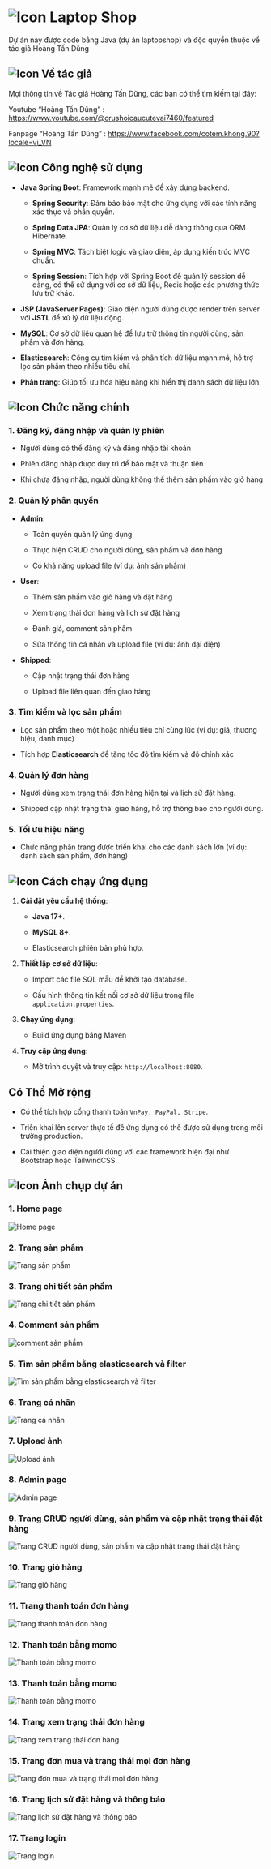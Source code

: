 # ![Icon](https://img.icons8.com/?size=35&id=104233&format=png&color=000000) Laptop Shop

Dự án này được code bằng Java (dự án laptopshop) và độc quyền thuộc về tác giả Hoàng Tấn Dũng

## ![Icon](https://img.icons8.com/?size=20&id=21838&format=png&color=000000) Về tác giả

Mọi thông tin về Tác giả Hoàng Tấn Dũng, các bạn có thể tìm kiếm tại đây:

Youtube “Hoàng Tấn Dũng” : https://www.youtube.com/@crushoicaucutevai7460/featured

Fanpage “Hoàng Tấn Dũng” : https://www.facebook.com/cotem.khong.90?locale=vi_VN

## ![Icon](https://img.icons8.com/?size=25&id=43259&format=png&color=000000) Công nghệ sử dụng

- **Java Spring Boot**: Framework mạnh mẽ để xây dựng backend.

  - **Spring Security**: Đảm bảo bảo mật cho ứng dụng với các tính năng xác thực và phân quyền.

  - **Spring Data JPA**: Quản lý cơ sở dữ liệu dễ dàng thông qua ORM Hibernate.

  - **Spring MVC**: Tách biệt logic và giao diện, áp dụng kiến trúc MVC chuẩn.

  - **Spring Session**: Tích hợp với Spring Boot để quản lý session dễ dàng, có thể sử dụng với cơ sở dữ liệu, Redis hoặc các phương thức lưu trữ khác.

- **JSP (JavaServer Pages)**: Giao diện người dùng được render trên server với **JSTL** để xử lý dữ liệu động.

- **MySQL**: Cơ sở dữ liệu quan hệ để lưu trữ thông tin người dùng, sản phẩm và đơn hàng.

- **Elasticsearch**: Công cụ tìm kiếm và phân tích dữ liệu mạnh mẽ, hỗ trợ lọc sản phẩm theo nhiều tiêu chí.

- **Phân trang**: Giúp tối ưu hóa hiệu năng khi hiển thị danh sách dữ liệu lớn.

## ![Icon](https://img.icons8.com/?size=30&id=111139&format=png&color=000000) Chức năng chính

### **1. Đăng ký, đăng nhập và quản lý phiên**

- Người dùng có thể đăng ký và đăng nhập tài khoản

- Phiên đăng nhập được duy trì để bảo mật và thuận tiện

- Khi chưa đăng nhập, người dùng không thể thêm sản phẩm vào giỏ hàng

### **2. Quản lý phân quyền**
- **Admin**:

  - Toàn quyền quản lý ứng dụng

  - Thực hiện CRUD cho người dùng, sản phẩm và đơn hàng

  - Có khả năng upload file (ví dụ: ảnh sản phẩm)

- **User**:

  - Thêm sản phẩm vào giỏ hàng và đặt hàng

  - Xem trạng thái đơn hàng và lịch sử đặt hàng

  - Đánh giá, comment sản phẩm

  - Sửa thông tin cá nhân và upload file (ví dụ: ảnh đại diện)

- **Shipped**:

  - Cập nhật trạng thái đơn hàng

  - Upload file liên quan đến giao hàng

### **3. Tìm kiếm và lọc sản phẩm**

- Lọc sản phẩm theo một hoặc nhiều tiêu chí cùng lúc (ví dụ: giá, thương hiệu, danh mục)

- Tích hợp **Elasticsearch** để tăng tốc độ tìm kiếm và độ chính xác

### **4. Quản lý đơn hàng**

- Người dùng xem trạng thái đơn hàng hiện tại và lịch sử đặt hàng.

- Shipped cập nhật trạng thái giao hàng, hỗ trợ thông báo cho người dùng.

### **5. Tối ưu hiệu năng**

- Chức năng phân trang được triển khai cho các danh sách lớn (ví dụ: danh sách sản phẩm, đơn hàng)

## ![Icon](https://img.icons8.com/?size=30&id=108805&format=png&color=000000) Cách chạy ứng dụng

1. **Cài đặt yêu cầu hệ thống**:

   - **Java 17+**.

   - **MySQL 8+**.

   - Elasticsearch phiên bản phù hợp.

2. **Thiết lập cơ sở dữ liệu**:

   - Import các file SQL mẫu để khởi tạo database.

   - Cấu hình thông tin kết nối cơ sở dữ liệu trong file `application.properties`.

3. **Chạy ứng dụng**:

   - Build ứng dụng bằng Maven

4. **Truy cập ứng dụng**:

   - Mở trình duyệt và truy cập: `http://localhost:8080`.

## **Có Thể Mở rộng**

- Có thể tích hợp cổng thanh toán `VnPay, PayPal, Stripe`.

- Triển khai lên server thực tế để ứng dụng có thể được sử dụng trong môi trường production.

- Cải thiện giao diện người dùng với các framework hiện đại như Bootstrap hoặc TailwindCSS.

## ![Icon](https://img.icons8.com/?size=30&id=9YgKo9PXNHu4&format=png&color=000000) Ảnh chụp dự án

### 1. Home page

![Home page](https://github.com/dung11122005/image_github/blob/master/laptopshop/homepage.png)

### 2. Trang sản phẩm

![Trang sản phẩm](https://github.com/dung11122005/image_github/blob/master/laptopshop/sanpham.png)

### 3. Trang chi tiết sản phẩm

![Trang chi tiết sản phẩm](https://github.com/dung11122005/image_github/blob/master/laptopshop/chi_tiet_sp.png)

### 4. Comment sản phẩm

![comment sản phẩm](https://github.com/dung11122005/image_github/blob/master/laptopshop/cmt.png)

### 5. Tìm sản phẩm bằng elasticsearch và filter

![Tìm sản phẩm bằng elasticsearch và filter](https://github.com/dung11122005/image_github/blob/master/laptopshop/search.png)

### 6. Trang cá nhân

![Trang cá nhân](https://github.com/dung11122005/image_github/blob/master/laptopshop/trang_ca_nhan.png)

### 7. Upload ảnh

![Upload ảnh](https://github.com/dung11122005/image_github/blob/master/laptopshop/upload_file.png)

### 8. Admin page

![Admin page](https://github.com/dung11122005/image_github/blob/master/laptopshop/admin_page.png)

### 9. Trang CRUD người dùng, sản phẩm và cập nhật trạng thái đặt hàng

![Trang CRUD người dùng, sản phẩm và cập nhật trạng thái đặt hàng](https://github.com/dung11122005/image_github/blob/master/laptopshop/crud_user_sp.png)

### 10. Trang giỏ hàng

![Trang giỏ hàng](https://github.com/dung11122005/image_github/blob/master/laptopshop/gio_hang.png)

### 11. Trang thanh toán đơn hàng

![Trang thanh toán đơn hàng](https://github.com/dung11122005/image_github/blob/master/laptopshop/trang_thanh_toan.png)

### 12. Thanh toán bằng momo

![Thanh toán bằng momo](https://github.com/dung11122005/image_github/blob/master/laptopshop/thanh_toan_momo2.png)

### 13. Thanh toán bằng momo

![Thanh toán bằng momo](https://github.com/dung11122005/image_github/blob/master/laptopshop/thanh_toan_Momo.png)

### 14. Trang xem trạng thái đơn hàng

![Trang xem trạng thái đơn hàng](https://github.com/dung11122005/image_github/blob/master/laptopshop/status.png)

### 15. Trang đơn mua và trạng thái mọi đơn hàng

![Trang đơn mua và trạng thái mọi đơn hàng](https://github.com/dung11122005/image_github/blob/master/laptopshop/trang_mua_trang_thai.png)

### 16. Trang lịch sử đặt hàng và thông báo

![Trang lịch sử đặt hàng và thông báo](https://github.com/dung11122005/image_github/blob/master/laptopshop/lich_su_dat_hang.png)

### 17. Trang login

![Trang login](https://github.com/dung11122005/image_github/blob/master/laptopshop/login.png)